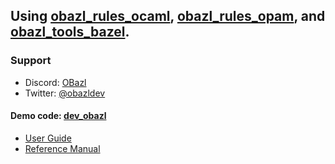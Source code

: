 ## Using [obazl_rules_ocaml](https://github.com/obazl/rules_ocaml), [obazl_rules_opam](https://github.com/obazl/rules_opam), and [obazl_tools_bazel](https://github.com/obazl/tools_bazel).

### Support
* Discord: [OBazl](https://discord.gg/PHSAW5DUva)
* Twitter: [@obazldev](https://twitter.com/obazldev)

#### Demo code: [dev_obazl](https://github.com/obazl/dev_obazl)

* [User Guide](ug/index.md)
* [Reference Manual](refman/index.md)
